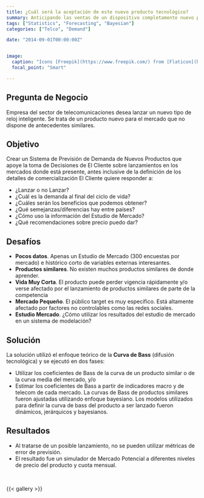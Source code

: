 ```yaml
---
title: ¿Cuál será la aceptación de este nuevo producto tecnológico?
summary: Anticipando las ventas de un dispositivo completamente nuevo para el mercado.
tags: ["Statistics", "Forecasting", "Bayesian"]
categories: ["Telco", "Demand"]

date: "2014-09-01T00:00:00Z"


image:
  caption: "Icons [Freepik](https://www.freepik.com/) from [Flaticon](https://www.flaticon.com/)"
  focal_point: "Smart"

---
```


## Pregunta de Negocio

Empresa del sector de telecomunicaciones desea lanzar un nuevo tipo de reloj inteligente. Se trata de un producto nuevo para el mercado que no dispone de antecedentes similares.

## Objetivo 

Crear un Sistema de Previsión de Demanda de Nuevos Productos que apoye la toma de Decisiones de El Cliente sobre lanzamientos en los mercados donde está presente, antes inclusive de la definición de los detalles de comercialización
El Cliente quiere responder a: ​
 - ¿Lanzar o no Lanzar?​
 - ¿Cuál es la demanda al final del ciclo de vida?​
 - ¿Cuáles serán los beneficios que podemos obtener?​
 - ¿Qué semejanzas/diferencias hay entre países?​
 - ¿Cómo uso la información del Estudio de Mercado?​
 - ¿Qué recomendaciones sobre precio puedo dar?

## Desafíos

 - **Pocos datos**. Apenas un Estudio de Mercado (300 encuestas por mercado) e histórico corto de variables externas interesantes.
 - **Productos similares**. No existen muchos productos similares de donde aprender.
 - **Vida Muy Corta**. El producto puede perder vigencia rápidamente y/o verse afectado por el lanzamiento de productos similares de parte de la competencia
 - **Mercado Pequeño**. El público target es muy específico. Está altamente afectado por factores no controlables como las redes sociales.
 - **Estudio Mercado**. ¿Cómo utilizar los resultados del estudio de mercado en un sistema de modelación?

  
  
## Solución

La solución utilizó el enfoque teórico de la **Curva de Bass** (difusión tecnológica) y se ejecutó en dos fases:
 - Utilizar los coeficientes de Bass de la curva de un producto similar o de la curva media del mercado, y/o
 - Estimar los coeficientes de Bass a partir de indicadores macro y de telecom de cada mercado. 
La curvas de Bass de productos similares fueron ajustadas utilizando enfoque bayesiano. Los modelos utilizados para definir la curva de bass del producto a ser lanzado fueron dinámicos, jerárquicos y bayesianos.



## Resultados

- Al tratarse de un posible lanzamiento, no se pueden utilizar métricas de error de previsión.
- El resultado fue un simulador de Mercado Potencial a diferentes niveles de precio del producto y cuota mensual.


 

<br> 

 {{< gallery >}}  
 
<br> 
